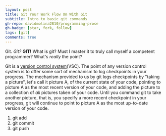 ```yaml
---
layout: post
title: Git Your Work Flow On With Git
subtitle: Intro to basic git commands
gh-repo: davidmolina2810/programming-prose
gh-badge: [star, fork, follow]
tags: [git]
comments: true
---
```


Git. _Git?_ **GIT!**
What is git? Must I master it to truly call myself a competent programmer?
What's _really_ the point?

Git is a [version control system](https://www.geeksforgeeks.org/version-control-systems/#:~:text=Version%20control%20systems%20are%20a,(snapshots)%20of%20the%20project.)(VSC). The point of any version control system is to offer some sort of mechanism to log checkpoints in your progress.
The mechanism provided to us by git logs checkpoints by "taking a picture", let's call it picture A, of the current state of your code, pointing to picture A as the most recent version of your code, and adding the picture to a collection of _all_ pictures taken of your code. Until you command git to take another picture, that is, you specify a more recent checkpoint in your progress, git will continue to point to picture A as the most up-to-date version of your code. 


1. git add
2. git commit
3. git push
